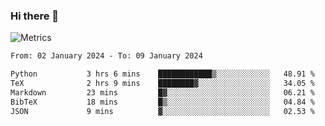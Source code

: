 ### Hi there 👋

![Metrics](https://github.com/radoapx/radoapx/blob/main/github-metrics.svg)

<!--START_SECTION:waka-->

```txt
From: 02 January 2024 - To: 09 January 2024

Python           3 hrs 6 mins    ████████████▒░░░░░░░░░░░░   48.91 %
TeX              2 hrs 9 mins    ████████▓░░░░░░░░░░░░░░░░   34.05 %
Markdown         23 mins         █▓░░░░░░░░░░░░░░░░░░░░░░░   06.21 %
BibTeX           18 mins         █▒░░░░░░░░░░░░░░░░░░░░░░░   04.84 %
JSON             9 mins          ▓░░░░░░░░░░░░░░░░░░░░░░░░   02.53 %
```

<!--END_SECTION:waka-->

<!--
**radoapx/radoapx** is a ✨ _special_ ✨ repository because its `README.md` (this file) appears on your GitHub profile.

Here are some ideas to get you started:

- 🔭 I’m currently working on ...
- 🌱 I’m currently learning ...
- 👯 I’m looking to collaborate on ...
- 🤔 I’m looking for help with ...
- 💬 Ask me about ...
- 📫 How to reach me: ...
- 😄 Pronouns: ...
- ⚡ Fun fact: ...
-->
